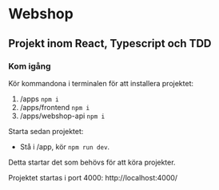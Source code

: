 # Webshop

## Projekt inom React, Typescript och TDD

### Kom igång

Kör kommandona i terminalen för att installera projektet:

1. /apps `npm i`
2. /apps/frontend `npm i`
3. /apps/webshop-api `npm i`

Starta sedan projektet:

- Stå i /app, kör `npm run dev`.

Detta startar det som behövs för att köra projekter.

Projektet startas i port 4000:
http://localhost:4000/
